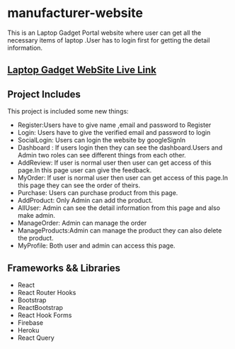 

# manufacturer-website
This is an Laptop Gadget Portal website where user can get all the necessary items of laptop .User has to login first for getting the detail information.
## [Laptop Gadget WebSite Live Link](https://warehouse-management-web-a8f05.web.app/)

## Project Includes

This project is included some new things:

- Register:Users have to give name ,email and password to Register
- Login: Users have to give the verified email and password to login 
- SocialLogin: Users can login the website by googleSignIn 
- Dashboard : If users login then they can see the dashboard.Users and Admin two roles can see different things from each other. 
- AddReview:  If user is normal user then user can get access of this page.In this page user can give the feedback.
- MyOrder:  If user is normal user then user can get access of this page.In this page they can see the order of theirs.
- Purchase: Users can purchase product from this page.
- AddProduct: Only Admin can add the product.
- AllUser: Admin can see the detail information from this page and also make admin.
- ManageOrder: Admin can manage the order
- ManageProducts:Admin can manage the product they can also delete the product.
- MyProfile: Both user and admin can access this page.
## Frameworks && Libraries
- React
- React Router Hooks
- Bootstrap
- ReactBootstrap
- React Hook Forms
- Firebase
- Heroku
- React Query


